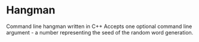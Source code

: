 # Hangman
Command line hangman written in C++
Accepts one optional command line argument - a number representing the seed of the random word generation.
